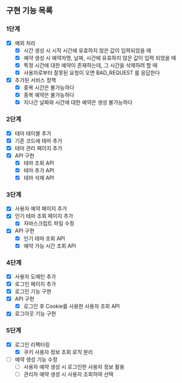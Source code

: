 ## 구현 기능 목록

### 1단계

- [x] 예외 처리
    - [x] 시간 생성 시 시작 시간에 유효하지 않은 값이 입력되었을 때
    - [x] 예약 생성 시 예약자명, 날짜, 시간에 유효하지 않은 값이 입력 되었을 때
    - [x] 특정 시간에 대한 예약이 존재하는데, 그 시간을 삭제하려 할 때
    - [x] 사용자로부터 잘못된 요청이 오면 BAD_REQUEST 를 응답한다
- [x] 추가된 서비스 정책
    - [x] 중복 시간은 불가능하다
    - [x] 중복 예약은 불가능하다
    - [x] 지나간 날짜와 시간에 대한 예약은 생성 불가능하다

### 2단계

- [x] 테마 테이블 추가
- [x] 기존 코드에 테마 추가
- [x] 테마 관리 페이지 추가
- [x] API 구현
    - [x] 테마 조회 API
    - [x] 테마 추가 API
    - [x] 테마 삭제 API

### 3단계

- [x] 사용자 예약 페이지 추가
- [x] 인기 테마 조회 페이지 추가
    - [x] 자바스크립트 파일 수정
- [x] API 구현
    - [x] 인기 테마 조회 API
    - [x] 예약 가능 시간 조회 API

### 4단계

- [x] 사용자 도메인 추가
- [x] 로그인 페이지 추가
- [x] 로그인 기능 구현
- [x] API 구현
    - [x] 로그인 후 Cookie를 사용한 사용자 조회 API
- [x] 로그아웃 기능 구현

### 5단계

- [x] 로그인 리팩터링
    - [x] 쿠키 사용자 정보 조회 로직 분리
- [ ] 예약 생성 기능 수정
    - [ ] 사용자 예약 생성 시 로그인한 사용자 정보 활용
    - [ ] 관리자 예약 생성 시 사용자 조회하여 선택
